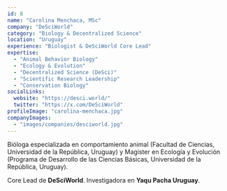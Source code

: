 ```yaml
---
id: 8
name: "Carolina Menchaca, MSc"
company: "DeSciWorld"
category: "Biology & Decentralized Science"
location: "Uruguay"
experience: "Biologist & DeSciWorld Core Lead"
expertise:
  - "Animal Behavior Biology"
  - "Ecology & Evolution"
  - "Decentralized Science (DeSci)"
  - "Scientific Research Leadership"
  - "Conservation Biology"
socialLinks:
  website: "https://desci.world/"
  twitter: "https://x.com/DeSciWorld"
profileImage: "carolina-menchaca.jpg"
companyImages:
  - "images/companies/desciworld.jpg"
---
```


Bióloga especializada en comportamiento animal (Facultad de Ciencias, Universidad de la República, Uruguay) y Magister en Ecología y Evolución (Programa de Desarrollo de las Ciencias Básicas, Universidad de la República, Uruguay). 

Core Lead de **DeSciWorld**. Investigadora en **Yaqu Pacha Uruguay**.